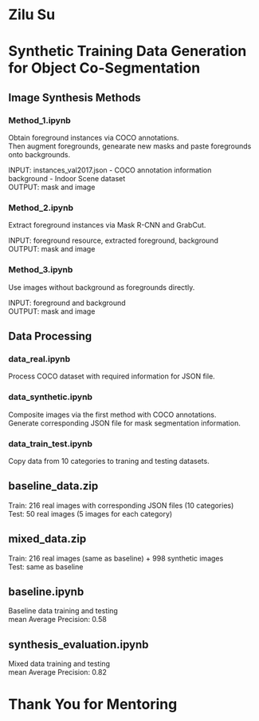 # Zilu Su
# Synthetic Training Data Generation for Object Co-Segmentation


## Image Synthesis Methods
### Method_1.ipynb
Obtain foreground instances via COCO annotations.       
Then augment foregrounds, genearate new masks and paste foregrounds onto backgrounds.      

INPUT:
    instances_val2017.json - COCO annotation information         
    background - Indoor Scene dataset          
OUTPUT:
    mask and image        


### Method_2.ipynb
Extract foreground instances via Mask R-CNN and GrabCut.           

INPUT:
    foreground resource, extracted foreground, background         
OUTPUT:
    mask and image          


### Method_3.ipynb
Use images without background as foregrounds directly.           
    
INPUT:
    foreground and background           
OUTPUT:
    mask and image            
  
  


## Data Processing
### data_real.ipynb 
Process COCO dataset with required information for JSON file.         
  
### data_synthetic.ipynb
Composite images via the first method with COCO annotations.           
Generate corresponding JSON file for mask segmentation information.             

### data_train_test.ipynb
Copy data from 10 categories to traning and testing datasets.              
 



## baseline_data.zip
Train: 216 real images with corresponding JSON files (10 categories)            
Test: 50 real images (5 images for each category)              

## mixed_data.zip
Train: 216 real images (same as baseline) + 998 synthetic images                 
Test: same as baseline            




## baseline.ipynb
Baseline data training and testing          
mean Average Precision:  0.58                   

## synthesis_evaluation.ipynb
Mixed data training and testing              
mean Average Precision:  0.82               




# Thank You for Mentoring

